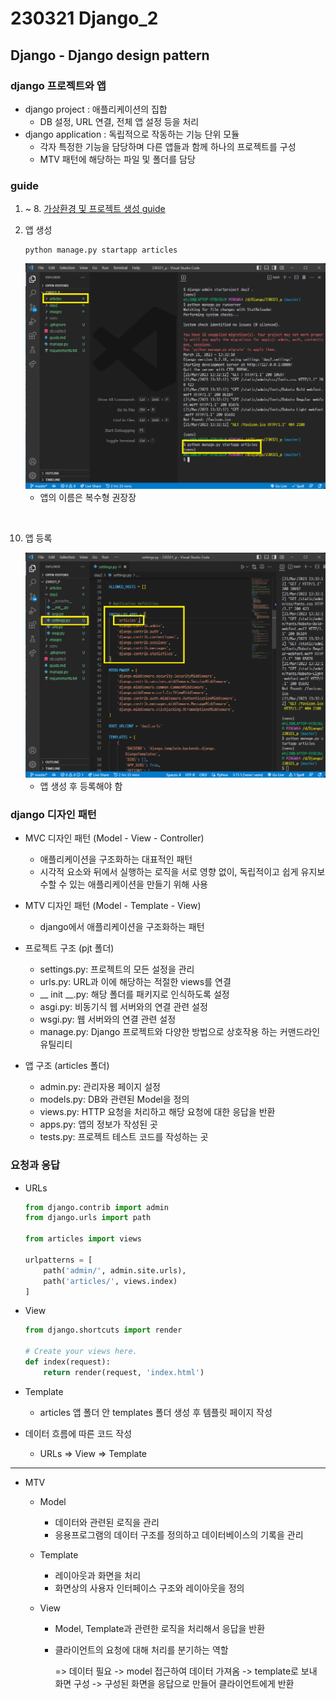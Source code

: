 # 230321 Django_2

## Django - Django design pattern

### django 프로젝트와 앱

- django project : 애플리케이션의 집합
  - DB 설정, URL 연결, 전체 앱 설정 등을 처리
- django application : 독립적으로 작동하는 기능 단위 모듈
  - 각자 특정한 기능을 담당하며 다른 앱들과 함께 하나의 프로젝트를 구성
  - MTV 패턴에 해당하는 파일 및 폴더를 담당

### guide
1. ~ 8. [가상환경 및 프로젝트 생성 guide](https://github.com/JiSuMun/TIL/blob/master/KDT_Multicampus/W13/230320.md)

9. 앱 생성
    ```
    python manage.py startapp articles
    ```

    <img src="images/10.png" width=600px>

    - 앱의 이름은 복수형 권장장

<br>

10. 앱 등록

    <img src="images/11.png" width=600px>

    - 앱 생성 후 등록해야 함 

### django 디자인 패턴
- MVC 디자인 패턴 (Model - View - Controller)
  - 애플리케이션을 구조화하는 대표적인 패턴 
  - 시각적 요소와 뒤에서 실행하는 로직을 서로 영향 없이, 독립적이고 쉽게 유지보수할 수 있는 애플리케이션을 만들기 위해 사용

- MTV 디자인 패턴 (Model - Template - View)
  - django에서 애플리케이션을 구조화하는 패턴

- 프로젝트 구조 (pjt 폴더)
  - settings.py: 프로젝트의 모든 설정을 관리
  - urls.py: URL과 이에 해당하는 적절한 views를 연결
  - __ init __.py: 해당 폴더를 패키지로 인식하도록 설정
  - asgi.py: 비동기식 웹 서버와의 연결 관련 설정
  - wsgi.py: 웹 서버와의 연결 관련 설정
  - manage.py: Django 프로젝트와 다양한 방법으로 상호작용 하는 커맨드라인 유틸리티

- 앱 구조 (articles 폴더)
  - admin.py: 관리자용 페이지 설정
  - models.py: DB와 관련된 Model을 정의
  - views.py: HTTP 요청을 처리하고 해당 요청에 대한 응답을 반환
  - apps.py: 앱의 정보가 작성된 곳
  - tests.py: 프로젝트 테스트 코드를 작성하는 곳

### 요청과 응답
- URLs
  ```python
  from django.contrib import admin
  from django.urls import path

  from articles import views

  urlpatterns = [
      path('admin/', admin.site.urls),
      path('articles/', views.index)
  ]
  ```

- View
  ```python
  from django.shortcuts import render

  # Create your views here.
  def index(request):
      return render(request, 'index.html')
  ```

- Template
  - articles 앱 폴더 안 templates 폴더 생성 후 템플릿 페이지 작성

- 데이터 흐름에 따른 코드 작성
  - URLs => View => Template

---

- MTV
  - Model
    - 데이터와 관련된 로직을 관리
    - 응용프로그램의 데이터 구조를 정의하고 데이터베이스의 기록을 관리

  - Template
    - 레이아웃과 화면을 처리
    - 화면상의 사용자 인터페이스 구조와 레이아웃을 정의

  - View
    - Model, Template과 관련한 로직을 처리해서 응답을 반환
    - 클라이언트의 요청에 대해 처리를 분기하는 역할

      => 데이터 필요 -> model 접근하여 데이터 가져옴 -> template로 보내 화면 구성 -> 구성된 화면을 응답으로 만들어 클라이언트에게 반환